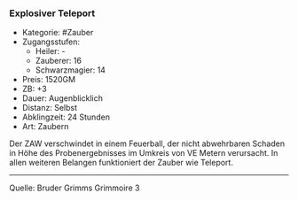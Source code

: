 ### Explosiver Teleport

- Kategorie: #Zauber
- Zugangsstufen:
  - Heiler: -
  - Zauberer: 16
  - Schwarzmagier: 14
- Preis: 1520GM
- ZB: +3
- Dauer: Augenblicklich
- Distanz: Selbst
- Abklingzeit: 24 Stunden
- Art: Zaubern

Der ZAW verschwindet in einem Feuerball, der nicht abwehrbaren Schaden in Höhe des Probenergebnisses im Umkreis von VE Metern verursacht. In allen weiteren Belangen funktioniert der Zauber wie Teleport.

---

Quelle: Bruder Grimms Grimmoire 3
